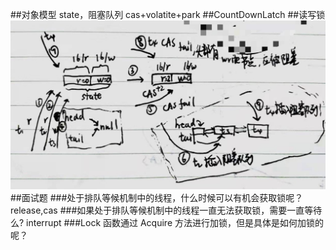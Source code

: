 ##对象模型
state，阻塞队列
cas+volatite+park
##CountDownLatch
##读写锁
![](images/rwreentrantlock_读写锁过程.jpg)
##面试题
[](https://javaguide.cn/java/concurrent/reentrantlock.html#_2-3-5-%E5%B0%8F%E7%BB%93)
###处于排队等候机制中的线程，什么时候可以有机会获取锁呢？
release,cas
###如果处于排队等候机制中的线程一直无法获取锁，需要一直等待么?
interrupt
###Lock 函数通过 Acquire 方法进行加锁，但是具体是如何加锁的呢？

